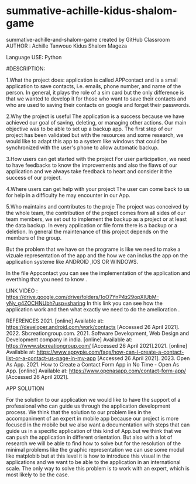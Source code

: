 # summative-achille-kidus-shalom-game
summative-achille-and-shalom-game created by GitHub Classroom
AUTHOR :
Achille Tanwouo
Kidus 
Shalom Mageza

Language USE:
Python

#DESCRIPTION:



1.What the project does:
application is called APPcontact and is a small application to save contacts, i.e. emails, phone number, and name of the person. In general, it plays the role of a sim card but the only difference is that we wanted to develop it for those who want to save their contacts and who are used to saving their contacts on google and forget their passwords.

2.Why the project is useful
The application is a success because we have achieved our goal of saving, deleting, or managing other actions. Our main objective was to be able to set up a backup app. The first step of our project has been validated but with the resources and some research, we would like to adapt this app to a system like windows that could be synchronized with the user's phone to allow automatic backup.

3.How users can get started with the project
For user participation, we need to have feedbacks to know the improvements and also the flaws of our application and we always take feedback to heart and consider it the success of our project.

4.Where users can get help with your project
The user can come back to us for help in a difficulty he may encounter in our App.

5.Who maintains and contributes to the proje
The project was conceived by the whole team, the contribution of the project comes from all sides of our team members, we set out to implement the backup as a project or at least the data backup. In every application or file form there is a backup or a deletion. In general the maintenance of this project depends on the members of the group. 

But the problem that we have on the programe is like we need to make a vizuale representation of the app and the how we can inclus the app on the application systeme like ANDROID ,IOS  OR WINDOWS.


In the file Appcontact you can see the implementation of the application and everthing that you need to know .


LINK VIDEO : https://drive.google.com/drive/folders/1oO7YnP4z29opXIUbM-yNy_g4ZOCHNUbh?usp=sharing
In this link you can see how the application work and then what exactly we need to do the amelioration .

REFERENCES 
2021. [online] Available at: <https://developer.android.com/work/contacts> [Accessed 26 April 2021].
2022. Sbcreationgroup.com. 2021. Software Development, Web Design and Development company in india. [online] Available at: <https://www.sbcreationgroup.com/> [Accessed 26 April 2021].2021. [online] Available at: <https://www.appypie.com/faqs/how-can-i-create-a-contact-list-or-a-contact-us-page-in-my-app> [Accessed 26 April 2021].
2023. Open As App. 2021. How to Create a Contact Form App in No Time - Open As App. [online] Available at: <https://www.openasapp.com/contact-form-app/> [Accessed 26 April 2021].

APP SOLUTION 

For the solution to our application we would like to have the support of a professional who can guide us through the application development process.
We think that the solution to our problem lies in the accompaniment of an expert in mobile app because our project is more focused in the mobile but we also want a documentation with steps that can guide us in a specific application of this kind of App.but we think that we can push the application in different orientation. 
But also with a lot of research we will be able to find how to solve but for the resolution of the minimal problems like the graphic representation we can use some modul like matplobib but at this level it is how to introduce this visual in the applications and we want to be able to the application in an international scale.
The only way to solve this problem is to work with an expert, which is most likely to be the case.


